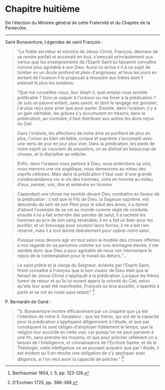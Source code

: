# Chapitre huitième

De l'élection du Ministre général de cette Fraternité et du Chapitre de la Pentecôte.

***

Saint Bonaventure, Légendes de saint François :

> "Le fidèle serviteur et ministre de Jésus-Christ, François, désireux de se rendre parfait et accompli en tout, s'exerçait principalement aux vertus que les enseignements de l'Esprit-Saint lui faisaient connaître comme plus agréable à son Dieu. Aussi lui arriva-t-il à ce sujet de tomber en un doute profond et plein d'angoisses, et tous les jours en sortant de l'oraison il le proposait à résoudre aux frères dont il estimait le plus les lumières. 

> "Que me conseillez-vous, leur disait-il, quel emploi vous semble préférable ? Dois-je vaquer à l'oraison ou me livrer à la prédication ? Je suis un pauvre enfant, sans savoir, et dont le langage est grossier; j'ai plus reçu pour prier que pour parler. Ensuite, dans l'oraison, il y a un gain véritable, les grâces s'y accumulent en trésors; dans la prédication, au contraire, il faut distribuer aux autres les dons reçus du Ciel. 

> Dans l'oraison, les affections de notre âme se purifient de plus en plus, l'union au bien véritable, unique et suprême s'accomplit avec une vertu de jour en jour plus vive. Dans la prédication, les pieds de notre esprit se couvrent de poussière, on se distrait en beaucoup de choses, et la discipline se relâche. 

> Enfin, dans l'oraison nous parlons à Dieu, nous entendons sa voix, nous menons une vie angélique, nous demeurons au milieu des esprits célestes. Mais dans la prédication il faut user d'une grande condescendance vis-à-vis des hommes, vivre en homme au milieu d'eux, penser, voir, dire et entendre en homme.

> Cependant une chose me semble devant Dieu combattre en faveur de la prédication : c'est que le Fils de Dieu, la Sagesse suprême, est descendu du sein de son Père pour le salut des âmes; il a donné d'abord l'exemple de sa vie au monde comme règle de conduite; ensuite il lui a fait entendre des paroles de salut, il a racheté les hommes au prix de son sang vénérable, il en a fait un bain pour les purifier, et un breuvage pour soutenir leurs forces; il ne s'est rien réservé, mais il a tout donné libéralement pour opérer notre salut.

> Puisque nous devons agir en tout selon le modèle des choses offertes à nos regards en sa personne comme sur une montagne élevée, il me semble donc que Dieu a pour agréable de nous voir interrompre le repos de la contemplation pour le travail du dehors."...

> Le saint prêtre et la vierge du Seigneur, éclairés par l'Esprit-Saint, firent connaître à François que le bon vouloir de Dieu était que le héraut de Jésus-Christ s'appliquât à la prédication. Lorsque les frères furent de retour et qu'ils lui eurent appris la volonté du Ciel, selon qu'elle leur avait été manifestée, François se leva aussitôt, s'apprêta à partir et se mit en route sans retard." [^1]

[^1]: Berthaumier 1854, t. 5, pp. 123-126.  

P. Bernardin de Gand :

> "S. Bonaventure montre efficacement par ce chapitre que ça été l'intention de notre S. fondateur : que les frères, qui ont de la capacité pour la prédication s'appliquent diligemment à l'étude, et que par conséquent ils sont obligés d'employer fidèlement le temps, que la religion leur accorde en cette vue; car puisqu'on ne peut parvenir à une fin, sans prendre les moyens, et que pour prêcher utilement on a besoin de l'intelligence, et connaissance de l'Ecriture Sainte, et de la Théologie, cette intelligence ne se pouvant acquérir que par l'étude, il est évident qu'il en résulte une obligation de s'y appliquer avec diligence, si l'on veut avoir la capacité de prêcher." [^2]

[^2]: D'Enchien 1725, pp. 388-389.
